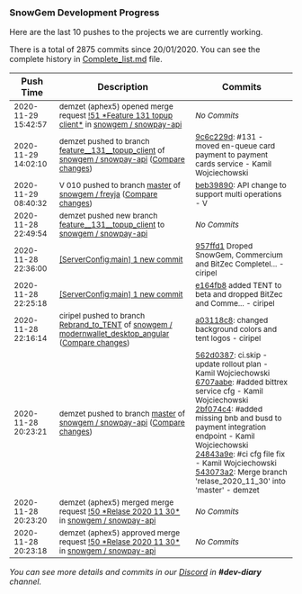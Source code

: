
### SnowGem Development Progress

Here are the last 10 pushes to the projects we are currently working.

There is a total of 2875 commits since 20/01/2020. You can see the complete history in
 [Complete_list.md](Complete_list.md) file.

| Push Time | Description | Commits |
| --- | --- | --- |
| <sub>2020-11-29 15:42:57</sub> | <sub>demzet (aphex5) opened merge request [\!51 \*Feature  131  topup client\*](https://gitlab.com/snowgem/snowpay-api/-/merge_requests/51) in [snowgem / snowpay\-api](https://gitlab.com/snowgem/snowpay-api)</sub> | <sub>_No Commits_</sub> |
| <sub>2020-11-29 14:02:10</sub> | <sub>demzet pushed to branch [feature\_\_131\_\_topup\_client](https://gitlab.com/snowgem/snowpay-api/commits/feature__131__topup_client) of [snowgem / snowpay\-api](https://gitlab.com/snowgem/snowpay-api) ([Compare changes](https://gitlab.com/snowgem/snowpay-api/compare/21ba0ba8907db8670b95488b451668a504d7df9e...9c6c229d5c3b049bdd39f73a2f4ededf00c2edf1))</sub> | <sub>[9c6c229d](https://gitlab.com/snowgem/snowpay-api/-/commit/9c6c229d5c3b049bdd39f73a2f4ededf00c2edf1): #131 - moved en-queue card payment to payment cards service - Kamil Wojciechowski</sub> |
| <sub>2020-11-29 08:40:32</sub> | <sub>V 010 pushed to branch [master](https://gitlab.com/snowgem/freyja/commits/master) of [snowgem / freyja](https://gitlab.com/snowgem/freyja) ([Compare changes](https://gitlab.com/snowgem/freyja/compare/3383e6f293a06b8a764a54ca3a0790c3fd90a709...beb39890b3b46bc1d10bde36c3b98da9468cbfeb))</sub> | <sub>[beb39890](https://gitlab.com/snowgem/freyja/-/commit/beb39890b3b46bc1d10bde36c3b98da9468cbfeb): API change to support multi operations - V</sub> |
| <sub>2020-11-28 22:49:54</sub> | <sub>demzet pushed new branch [feature\_\_131\_\_topup\_client](https://gitlab.com/snowgem/snowpay-api/commits/feature__131__topup_client) to [snowgem / snowpay\-api](https://gitlab.com/snowgem/snowpay-api)</sub> | <sub>_No Commits_</sub> |
| <sub>2020-11-28 22:36:00</sub> | <sub>[[ServerConfig:main] 1 new commit](https://github.com/TENTOfficial/ServerConfig/commit/957ffd108a66d1fd094b53a4b64969a1651b67a9)</sub> | <sub>[957ffd1](https://github.com/TENTOfficial/ServerConfig/commit/957ffd108a66d1fd094b53a4b64969a1651b67a9) Droped SnowGem, Commercium and BitZec Completel... - ciripel</sub> |
| <sub>2020-11-28 22:25:18</sub> | <sub>[[ServerConfig:main] 1 new commit](https://github.com/TENTOfficial/ServerConfig/commit/e164fb81bb2c5992c343a4fc9f683e41940de95b)</sub> | <sub>[e164fb8](https://github.com/TENTOfficial/ServerConfig/commit/e164fb81bb2c5992c343a4fc9f683e41940de95b) added TENT to beta and dropped BitZec and Comme... - ciripel</sub> |
| <sub>2020-11-28 22:16:14</sub> | <sub>ciripel pushed to branch [Rebrand\_to\_TENT](https://gitlab.com/snowgem/modernwallet_desktop_angular/commits/Rebrand_to_TENT) of [snowgem / modernwallet\_desktop\_angular](https://gitlab.com/snowgem/modernwallet_desktop_angular) ([Compare changes](https://gitlab.com/snowgem/modernwallet_desktop_angular/compare/880ede87e9df0b15d879ac5e80466c9747c34487...a03118c8218f463297510ac5d0773284cd385d78))</sub> | <sub>[a03118c8](https://gitlab.com/snowgem/modernwallet_desktop_angular/-/commit/a03118c8218f463297510ac5d0773284cd385d78): changed background colors and tent logos - ciripel</sub> |
| <sub>2020-11-28 20:23:21</sub> | <sub>demzet pushed to branch [master](https://gitlab.com/snowgem/snowpay-api/commits/master) of [snowgem / snowpay\-api](https://gitlab.com/snowgem/snowpay-api) ([Compare changes](https://gitlab.com/snowgem/snowpay-api/compare/55ff74d0c1acf564e517529e0421da69750ac777...543073a2846519b9fbb833bee8dd6e12624cfcb4))</sub> | <sub>[562d0387](https://gitlab.com/snowgem/snowpay-api/-/commit/562d0387267a1ec70c6c982aa08ca0d10976b545): ci.skip - update rollout plan - Kamil Wojciechowski<br>[6707aabe](https://gitlab.com/snowgem/snowpay-api/-/commit/6707aabe89f9683c42b339616c4742b40e0aad94): #added bittrex service cfg - Kamil Wojciechowski<br>[2bf074c4](https://gitlab.com/snowgem/snowpay-api/-/commit/2bf074c40aa1b657b56155ed414d7d95efe67c75): #added missing bnb and busd to payment integration endpoint - Kamil Wojciechowski<br>[24843a9e](https://gitlab.com/snowgem/snowpay-api/-/commit/24843a9e86a877bb27444e9f19debe089e0282e2): #ci cfg file fix - Kamil Wojciechowski<br>[543073a2](https://gitlab.com/snowgem/snowpay-api/-/commit/543073a2846519b9fbb833bee8dd6e12624cfcb4): Merge branch 'relase_2020_11_30' into 'master' - demzet</sub> |
| <sub>2020-11-28 20:23:20</sub> | <sub>demzet (aphex5) merged merge request [\!50 \*Relase 2020 11 30\*](https://gitlab.com/snowgem/snowpay-api/-/merge_requests/50) in [snowgem / snowpay\-api](https://gitlab.com/snowgem/snowpay-api)</sub> | <sub>_No Commits_</sub> |
| <sub>2020-11-28 20:23:18</sub> | <sub>demzet (aphex5) approved merge request [\!50 \*Relase 2020 11 30\*](https://gitlab.com/snowgem/snowpay-api/-/merge_requests/50) in [snowgem / snowpay\-api](https://gitlab.com/snowgem/snowpay-api)</sub> | <sub>_No Commits_</sub> |

_You can see more details and commits in our [Discord](https://discord.gg/zumGnbg) in **#dev-diary** channel._
